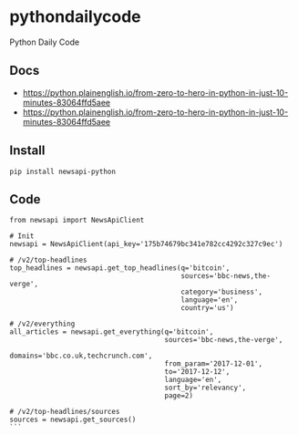 # pythondailycode
Python  Daily  Code

## Docs
- https://python.plainenglish.io/from-zero-to-hero-in-python-in-just-10-minutes-83064ffd5aee
- https://python.plainenglish.io/from-zero-to-hero-in-python-in-just-10-minutes-83064ffd5aee

## Install

```
pip install newsapi-python
```

##  Code 
````
from newsapi import NewsApiClient

# Init
newsapi = NewsApiClient(api_key='175b74679bc341e782cc4292c327c9ec')

# /v2/top-headlines
top_headlines = newsapi.get_top_headlines(q='bitcoin',
                                          sources='bbc-news,the-verge',
                                          category='business',
                                          language='en',
                                          country='us')

# /v2/everything
all_articles = newsapi.get_everything(q='bitcoin',
                                      sources='bbc-news,the-verge',
                                      domains='bbc.co.uk,techcrunch.com',
                                      from_param='2017-12-01',
                                      to='2017-12-12',
                                      language='en',
                                      sort_by='relevancy',
                                      page=2)

# /v2/top-headlines/sources
sources = newsapi.get_sources()
```
